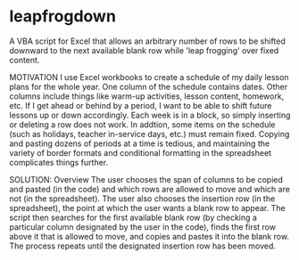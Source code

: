 leapfrogdown
=============

A VBA script for Excel that allows an arbitrary number of rows to be shifted downward to the next available blank row while 'leap frogging' over fixed content.

MOTIVATION
I use Excel workbooks to create a schedule of my daily lesson plans for the whole year.  One column of the schedule contains dates.  Other columns include things like warm-up activities, lesson content, homework, etc.  If I get ahead or behind by a period, I want to be able to shift future lessons up or down accordingly.  Each week is in a block, so simply inserting or deleting a row does not work.  In addtion, some items on the schedule (such as holidays, teacher in-service days, etc.) must remain fixed.  Copying and pasting dozens of periods at a time is tedious, and maintaining the variety of border formats and conditional formatting in the spreadsheet complicates things further.

SOLUTION: Overview
The user chooses the span of columns to be copied and pasted (in the code) and which rows are allowed to move and which are not (in the spreadsheet).  The user also chooses the insertion row (in the spreadsheet), the point at which the user wants a blank row to appear.  The script then searches for the first available blank row (by checking a particular column designated by the user in the code), finds the first row above it that is allowed to move, and copies and pastes it into the blank row.  The process repeats until the designated insertion row has been moved.
